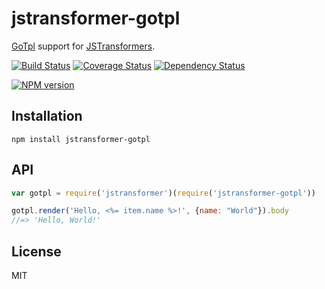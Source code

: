 # jstransformer-gotpl

[GoTpl](https://github.com/Lanfei/GoTpl) support for [JSTransformers](http://github.com/jstransformers).

[![Build Status](https://img.shields.io/travis/jstransformers/jstransformer-gotpl/master.svg)](https://travis-ci.org/jstransformers/jstransformer-gotpl)
[![Coverage Status](https://img.shields.io/codecov/c/github/jstransformers/jstransformer-gotpl/master.svg)](https://codecov.io/gh/jstransformers/jstransformer-gotpl)
[![Dependency Status](https://img.shields.io/david/jstransformers/jstransformer-gotpl/master.svg)](http://david-dm.org/jstransformers/jstransformer-gotpl)

[![NPM version](https://img.shields.io/npm/v/jstransformer-gotpl.svg)](https://www.npmjs.org/package/jstransformer-gotpl)

## Installation

    npm install jstransformer-gotpl

## API

```js
var gotpl = require('jstransformer')(require('jstransformer-gotpl'))

gotpl.render('Hello, <%= item.name %>!', {name: "World"}).body
//=> 'Hello, World!'
```

## License

MIT
